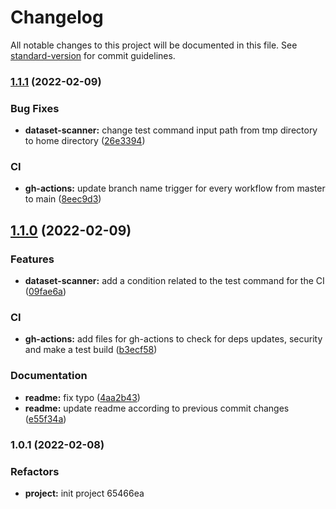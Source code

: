 # Changelog

All notable changes to this project will be documented in this file. See [standard-version](https://github.com/conventional-changelog/standard-version) for commit guidelines.

### [1.1.1](https://github.com/FlorentinTh/dataset-scanner/compare/v1.1.0...v1.1.1) (2022-02-09)


### Bug Fixes

* **dataset-scanner:** change test command input path from tmp directory to home directory ([26e3394](https://github.com/FlorentinTh/dataset-scanner/commit/26e339403eec53b2f074feea0ee9e771315187c8))


### CI

* **gh-actions:** update branch name trigger for every workflow from master to main ([8eec9d3](https://github.com/FlorentinTh/dataset-scanner/commit/8eec9d335eb465db6d7eb7f7342b26a97183e0fd))

## [1.1.0](https://github.com/FlorentinTh/dataset-scanner/compare/v1.0.1...v1.1.0) (2022-02-09)


### Features

* **dataset-scanner:** add a condition related to the test command for the CI ([09fae6a](https://github.com/FlorentinTh/dataset-scanner/commit/09fae6a01a33852b835d463a31300aa02efdd307))


### CI

* **gh-actions:** add files for gh-actions to check for deps updates, security and make a test build ([b3ecf58](https://github.com/FlorentinTh/dataset-scanner/commit/b3ecf588f582ad21bcdcb2e637974e30a1731ec8))


### Documentation

* **readme:** fix typo ([4aa2b43](https://github.com/FlorentinTh/dataset-scanner/commit/4aa2b437283629d12875247307cc49b603a470dd))
* **readme:** update readme according to previous commit changes ([e55f34a](https://github.com/FlorentinTh/dataset-scanner/commit/e55f34a26d0023d7c8262706b045c683430c465e))

### 1.0.1 (2022-02-08)


### Refactors

* **project:** init project 65466ea
